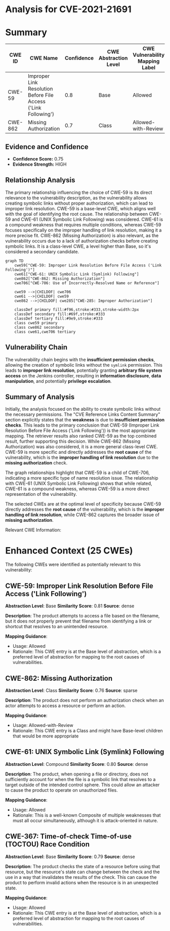 # Analysis for CVE-2021-21691

# Summary
| CWE ID | CWE Name | Confidence | CWE Abstraction Level | CWE Vulnerability Mapping Label | CWE-Vulnerability Mapping Notes |
|---|---|---|---|---|---|
| CWE-59 | Improper Link Resolution Before File Access ('Link Following') | 0.8 | Base | Allowed | Primary CWE |
| CWE-862 | Missing Authorization | 0.7 | Class | Allowed-with-Review | Secondary Candidate |

## Evidence and Confidence

*   **Confidence Score:** 0.75
*   **Evidence Strength:** HIGH

## Relationship Analysis
The primary relationship influencing the choice of CWE-59 is its direct relevance to the vulnerability description, as the vulnerability allows creating symbolic links without proper authorization, which can lead to improper link resolution. CWE-59 is a base-level CWE, which aligns well with the goal of identifying the root cause. The relationship between CWE-59 and CWE-61 (UNIX Symbolic Link Following) was considered. CWE-61 is a compound weakness that requires multiple conditions, whereas CWE-59 focuses specifically on the improper handling of link resolution, making it a more precise fit. CWE-862 (Missing Authorization) is also relevant, as the vulnerability occurs due to a lack of authorization checks before creating symbolic links. It is a class-level CWE, a level higher than Base, so it's considered a secondary candidate.

```mermaid
graph TD
    cwe59["CWE-59: Improper Link Resolution Before File Access ('Link Following')"]
    cwe61["CWE-61: UNIX Symbolic Link (Symlink) Following"]
    cwe862["CWE-862: Missing Authorization"]
    cwe706["CWE-706: Use of Incorrectly-Resolved Name or Reference"]

    cwe59 -->|CHILDOF| cwe706
    cwe61 -->|CHILDOF| cwe59
    cwe862 -->|CHILDOF| cwe285["CWE-285: Improper Authorization"]

    classDef primary fill:#f96,stroke:#333,stroke-width:2px
    classDef secondary fill:#69f,stroke:#333
    classDef tertiary fill:#9e9,stroke:#333
    class cwe59 primary
    class cwe862 secondary
    class cwe61,cwe706 tertiary
```

## Vulnerability Chain
The vulnerability chain begins with the **insufficient permission checks**, allowing the creation of symbolic links without the `symlink` permission. This leads to **improper link resolution**, potentially granting **arbitrary file system access** on the Jenkins controller, resulting in **information disclosure**, **data manipulation**, and potentially **privilege escalation**.

## Summary of Analysis
Initially, the analysis focused on the ability to create symbolic links without the necessary permissions. The "CVE Reference Links Content Summary" section explicitly states that the **weakness** is due to **insufficient permission checks**. This leads to the primary conclusion that CWE-59 (Improper Link Resolution Before File Access ('Link Following')) is the most appropriate mapping. The retriever results also ranked CWE-59 as the top combined result, further supporting this decision. While CWE-862 (Missing Authorization) was also considered, it is a more general class-level CWE. CWE-59 is more specific and directly addresses the **root cause** of the vulnerability, which is the **improper handling of link resolution** due to the **missing authorization** check.

The graph relationships highlight that CWE-59 is a child of CWE-706, indicating a more specific type of name resolution issue. The relationship with CWE-61 (UNIX Symbolic Link Following) shows that while related, CWE-61 is a compound weakness, whereas CWE-59 is a more direct representation of the vulnerability.

The selected CWEs are at the optimal level of specificity because CWE-59 directly addresses the **root cause** of the vulnerability, which is the **improper handling of link resolution**, while CWE-862 captures the broader issue of **missing authorization**.

Relevant CWE Information:

# Enhanced Context (25 CWEs)
The following CWEs were identified as potentially relevant to this vulnerability:

## CWE-59: Improper Link Resolution Before File Access ('Link Following')
**Abstraction Level**: Base
**Similarity Score**: 0.81
**Source**: dense

**Description**:
The product attempts to access a file based on the filename, but it does not properly prevent that filename from identifying a link or shortcut that resolves to an unintended resource.

**Mapping Guidance**:
- Usage: Allowed
- Rationale: This CWE entry is at the Base level of abstraction, which is a preferred level of abstraction for mapping to the root causes of vulnerabilities.

## CWE-862: Missing Authorization
**Abstraction Level**: Class
**Similarity Score**: 0.76
**Source**: sparse

**Description**:
The product does not perform an authorization check when an actor attempts to access a resource or perform an action.

**Mapping Guidance**:
- Usage: Allowed-with-Review
- Rationale: This CWE entry is a Class and might have Base-level children that would be more appropriate

## CWE-61: UNIX Symbolic Link (Symlink) Following
**Abstraction Level**: Compound
**Similarity Score**: 0.80
**Source**: dense

**Description**:
The product, when opening a file or directory, does not sufficiently account for when the file is a symbolic link that resolves to a target outside of the intended control sphere. This could allow an attacker to cause the product to operate on unauthorized files.

**Mapping Guidance**:
- Usage: Allowed
- Rationale: This is a well-known Composite of multiple weaknesses that must all occur simultaneously, although it is attack-oriented in nature.

## CWE-367: Time-of-check Time-of-use (TOCTOU) Race Condition
**Abstraction Level**: Base
**Similarity Score**: 0.79
**Source**: dense

**Description**:
The product checks the state of a resource before using that resource, but the resource's state can change between the check and the use in a way that invalidates the results of the check. This can cause the product to perform invalid actions when the resource is in an unexpected state.

**Mapping Guidance**:
- Usage: Allowed
- Rationale: This CWE entry is at the Base level of abstraction, which is a preferred level of abstraction for mapping to the root causes of vulnerabilities.